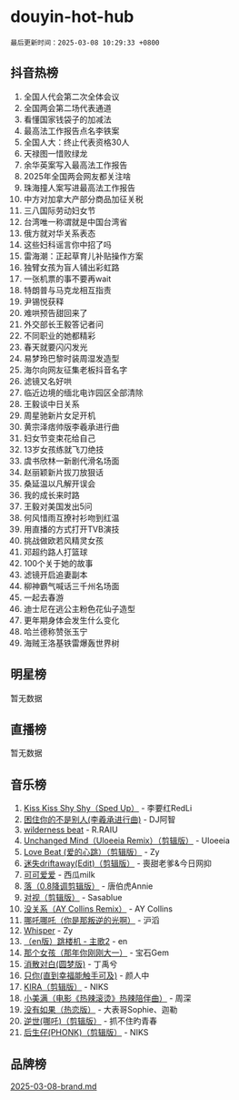 # douyin-hot-hub

`最后更新时间：2025-03-08 10:29:33 +0800`

## 抖音热榜

1. 全国人代会第二次全体会议
1. 全国两会第二场代表通道
1. 看懂国家钱袋子的加减法
1. 最高法工作报告点名李铁案
1. 全国人大：终止代表资格30人
1. 天禄图一惜败绿龙
1. 余华英案写入最高法工作报告
1. 2025年全国两会网友都关注啥
1. 珠海撞人案写进最高法工作报告
1. 中方对加拿大产部分商品加征关税
1. 三八国际劳动妇女节
1. 台湾唯一称谓就是中国台湾省
1. 俄方就对华关系表态
1. 这些妇科谣言你中招了吗
1. 雷海潮：正起草育儿补贴操作方案
1. 独臂女孩为盲人铺出彩虹路
1. 一张机票的事不要再wait
1. 特朗普与马克龙相互指责
1. 尹锡悦获释
1. 难哄预告甜回来了
1. 外交部长王毅答记者问
1. 不同职业的她都精彩
1. 春天就要闪闪发光
1. 易梦玲巴黎时装周湿发造型
1. 海尔向网友征集老板抖音名字
1. 滤镜又名好哄
1. 临近边境的缅北电诈园区全部清除
1. 王毅谈中日关系
1. 周星驰新片女足开机
1. 黄宗泽痞帅版李羲承进行曲
1. 妇女节变束花给自己
1. 13岁女孩练就飞刀绝技
1. 虞书欣林一新剧代滑名场面
1. 赵丽颖新片拔刀放狠话
1. 桑延温以凡解开误会
1. 我的成长来时路
1. 王毅对美国发出5问
1. 何风惜雨互撩衬衫吻到红温
1. 用直播的方式打开TVB演技
1. 挑战做欧若风精灵女孩
1. 邓超约路人打篮球
1. 100个关于她的故事
1. 滤镜开启追妻副本
1. 柳神霸气喊话三千州名场面
1. 一起去春游
1. 迪士尼在逃公主粉色花仙子造型
1. 更年期身体会发生什么变化
1. 哈兰德称赞张玉宁
1. 海贼王洛基铁雷爆轰世界树

## 明星榜

暂无数据

## 直播榜

暂无数据

## 音乐榜

1. [Kiss Kiss Shy Shy（Sped Up）](https://sf3-cdn-tos.douyinstatic.com/obj/tos-cn-ve-2774/oYpXDAeGgQK0zfPaji7iKUixpCXFGILeLGmvYA) - 李要红RedLi
1. [困住你的不是别人(李羲承进行曲)](https://sf3-cdn-tos.douyinstatic.com/obj/tos-cn-ve-2774/okWrrVL1iQGZbfHVeCPAe7IaerYfM2jEQi5mNI) - DJ阿智
1. [wilderness beat](https://sf3-cdn-tos.douyinstatic.com/obj/tos-cn-ve-2774/o0oBmODSFCpfFdLRGzAAFC2ah9AIMEQfAOueVE) - R.RAIU
1. [Unchanged Mind（Uloeeia Remix）（剪辑版）](https://sf3-cdn-tos.douyinstatic.com/obj/tos-cn-ve-2774/oIHYu1YfsziJqmggAqBsXOiiI2Y1QB6I61RsMW) - Uloeeia
1. [Love Beat  (爱的心跳）（剪辑版）](https://sf3-cdn-tos.douyinstatic.com/obj/tos-cn-ve-2774/oUlARwvEINIisZ9nCnKMZiYFGfCCYLtDADDBge) - Zy
1. [迷失driftaway(Edit)（剪辑版）](https://sf3-cdn-tos.douyinstatic.com/obj/tos-cn-ve-2774/ogaa1xGNeFO6FCaMgO8PzzAceEI4fBLDMi15H3) - 喪甜老爹&今日网抑
1. [可可爱爱](https://sf3-cdn-tos.douyinstatic.com/obj/tos-cn-ve-2774/0deb1e75aea643b9927ba26aaafa29dd) - 西瓜milk
1. [落（0.8降调剪辑版）](https://sf3-cdn-tos.douyinstatic.com/obj/tos-cn-ve-2774/ociN0WUv3APijBYr6DUmAHmdkZ5MjM6gIF3iA) - 唐伯虎Annie
1. [对视（剪辑版）](https://sf3-cdn-tos.douyinstatic.com/obj/tos-cn-ve-2774/ogKtIhiB0WfAa18F9z3uWODMtZi2ysB1VuAIsQ) - Sasablue
1. [没关系（AY Collins Remix）](https://sf3-cdn-tos.douyinstatic.com/obj/tos-cn-ve-2774/oIBbI5Ghw4zdUCQMJrDEFaAQilZP3EIDSi7MW) - AY Collins
1. [哪吒哪吒（你是那叛逆的光啊）](https://sf5-hl-cdn-tos.douyinstatic.com/obj/tos-cn-ve-2774/oUkQCgCDnBanFehFEFQDxCQntAOIfp9gyZYFVo) - 沪滔
1. [Whisper](https://sf3-cdn-tos.douyinstatic.com/obj/tos-cn-ve-2774/oEeYKDxIDCFuArkftgkGqCnG7xZtRC2rEMKBQi) - Zy
1. [（en版）跳楼机 - 主歌2](https://sf3-cdn-tos.douyinstatic.com/obj/tos-cn-ve-2774/oklN6GvgQ2L8DpPeaAGf1gPeyKzjXFwHIwoCZv) - en
1. [那个女孩（那年你刚刚大一）](https://sf3-cdn-tos.douyinstatic.com/obj/tos-cn-ve-2774/o4IZw7TlivwiBBBMA2rIgWrGNIrjFroh6bPqQ) - 宝石Gem
1. [消散对白(圆梦版)](https://sf5-hl-cdn-tos.douyinstatic.com/obj/tos-cn-ve-2774/og4jB5I5IizzoZVAAAzWgBMAsMDWoArfwBOiFs) - 丁禹兮
1. [只你(直到幸福能触手可及)](https://sf3-cdn-tos.douyinstatic.com/obj/tos-cn-ve-2774/o0lBkRDzFTeaVSUz3ZZSCBVtZ5DIMQGfgmEAuE) - 颜人中
1. [KIRA（剪辑版）](https://sf3-cdn-tos.douyinstatic.com/obj/tos-cn-ve-2774/o0Bq3TvdHqOfzihWrHyABMociuMA3Inwsbx9Wi) - NIKS
1. [小美满（电影《热辣滚烫》热辣陪伴曲）](https://sf3-cdn-tos.douyinstatic.com/obj/tos-cn-ve-2774/o0GAn2lSgfZIDUgtevCGDQYnFg4CwnrBaxbTZL) - 周深
1. [没有如果（热恋版）](https://sf3-cdn-tos.douyinstatic.com/obj/tos-cn-ve-2774/o4iETqbxIThtCXlBeV0DfAhZsbCFGhagYupnMx) - 大表哥Sophie、迦勒
1. [逆世(哪吒)（剪辑版）](https://sf3-cdn-tos.douyinstatic.com/obj/tos-cn-ve-2774/oMIEZAfEogrLnzfDWMBiZKCWuXIUFLtRDsOFWs) - 抓不住旳青春
1. [后生仔(PHONK)（剪辑版）](https://sf5-hl-cdn-tos.douyinstatic.com/obj/tos-cn-ve-2774/o0TzmfumdQAJ1aGG9F5LfTXIYeGcqYKRPAeFdJ) - NIKS

## 品牌榜

[2025-03-08-brand.md](2025-03-08-brand.md)
